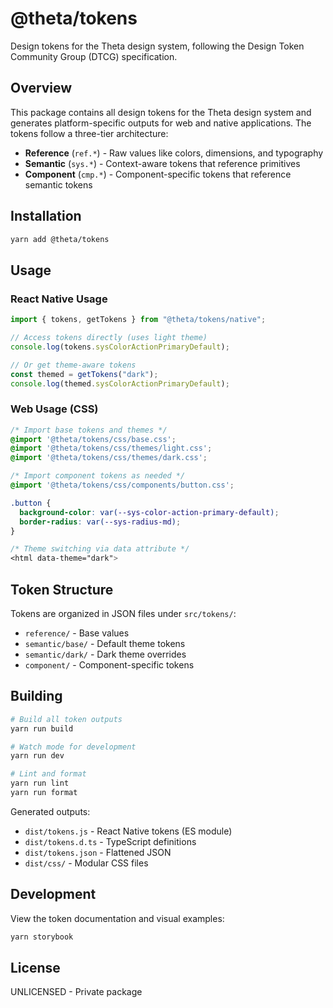 # @theta/tokens

Design tokens for the Theta design system, following the Design Token Community Group (DTCG) specification.

## Overview

This package contains all design tokens for the Theta design system and generates platform-specific outputs for web and native applications. The tokens follow a three-tier architecture:

- **Reference** (`ref.*`) - Raw values like colors, dimensions, and typography
- **Semantic** (`sys.*`) - Context-aware tokens that reference primitives
- **Component** (`cmp.*`) - Component-specific tokens that reference semantic tokens

## Installation

```bash
yarn add @theta/tokens
```

## Usage

### React Native Usage

```js
import { tokens, getTokens } from "@theta/tokens/native";

// Access tokens directly (uses light theme)
console.log(tokens.sysColorActionPrimaryDefault);

// Or get theme-aware tokens
const themed = getTokens("dark");
console.log(themed.sysColorActionPrimaryDefault);
```

### Web Usage (CSS)

```css
/* Import base tokens and themes */
@import '@theta/tokens/css/base.css';
@import '@theta/tokens/css/themes/light.css';
@import '@theta/tokens/css/themes/dark.css';

/* Import component tokens as needed */
@import '@theta/tokens/css/components/button.css';

.button {
  background-color: var(--sys-color-action-primary-default);
  border-radius: var(--sys-radius-md);
}

/* Theme switching via data attribute */
<html data-theme="dark">
```

## Token Structure

Tokens are organized in JSON files under `src/tokens/`:

- `reference/` - Base values
- `semantic/base/` - Default theme tokens
- `semantic/dark/` - Dark theme overrides
- `component/` - Component-specific tokens

## Building

```bash
# Build all token outputs
yarn run build

# Watch mode for development
yarn run dev

# Lint and format
yarn run lint
yarn run format
```

Generated outputs:

- `dist/tokens.js` - React Native tokens (ES module)
- `dist/tokens.d.ts` - TypeScript definitions
- `dist/tokens.json` - Flattened JSON
- `dist/css/` - Modular CSS files

## Development

View the token documentation and visual examples:

```bash
yarn storybook
```

## License

UNLICENSED - Private package
